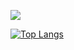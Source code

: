 ![](https://komarev.com/ghpvc/?username=yoikoshi)  
  
[![Top Langs](https://github-readme-stats.vercel.app/api/top-langs/?username=yoikoshi&layout=compact&theme=onedark)](https://github.com/anuraghazra/github-readme-stats)
